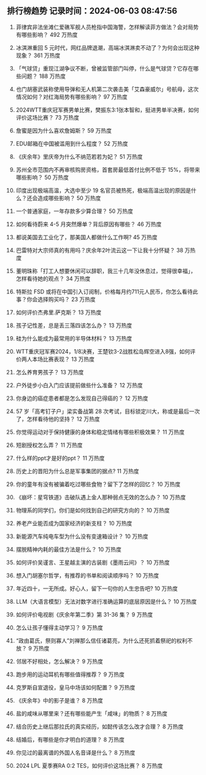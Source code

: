 
## 排行榜趋势 记录时间：2024-06-03 08:47:56
  
  1. 菲律宾非法坐滩仁爱礁军舰人员枪指中国海警，怎样解读菲方做法？会对局势有哪些影响？ 492 万热度
    
  2. 冰淇淋重回 5 元时代，网红品牌退潮，高端冰淇淋卖不动了？为何会出现这种现象？ 361 万热度
    
  3. 「气球贷」重现江湖争议不断，曾被监管部门叫停，什么是气球贷？它存在哪些问题？ 188 万热度
    
  4. 也门胡塞武装称使用导弹和无人机第二次袭击美「艾森豪威尔」号航母，这次情况如何？对红海局势有哪些影响？ 97 万热度
    
  5. 2024WTT重庆冠军赛男单比赛，樊振东3:1张本智和，挺进男单半决赛，如何评价这场比赛？ 73 万热度
    
  6. 詹蜜是因为什么喜欢詹姆斯？ 59 万热度
    
  7. EDU邮箱在中国被滥用到什么程度？ 52 万热度
    
  8. 《庆余年》里庆帝为什么不纳范若若为妃？ 51 万热度
    
  9. 苏州全市范围内不再审核购房资格，首套房最低首付比例不低于 15%，将带来哪些影响？ 50 万热度
    
  10. 印度出现极端高温，大选中至少 19 名官员被热死，极端高温出现的原因是什么？还会造成哪些影响？ 50 万热度
    
  11. 一个普通家庭，一年存款多少算合理？ 50 万热度
    
  12. 如何看待蔚来 4-5 月突然爆单？背后原因有哪些？ 46 万热度
    
  13. 都说美国去工业化了，那美国人都做什么工作啊? 45 万热度
    
  14. 巴雷特对大宗师真的有用吗？庆余年2叶流云这一下让我十分怀疑？ 38 万热度
    
  15. 董明珠称「打工人想要休闲可以辞职，我三十几年没休息过，觉得很幸福」，怎样看待她的观点？ 34 万热度
    
  16. 特斯拉 FSD 或将在中国引入订阅制，价格每月约711元人民币，你怎么看待此事？你会选择购买吗？ 23 万热度
    
  17. 如何评价杰弗里.萨克斯？ 13 万热度
    
  18. 孩子记性差，总是丢三落四该怎么办？ 13 万热度
    
  19. 硅为什么能成为最常用的半导体材料？ 13 万热度
    
  20. WTT重庆冠军赛2024，1/8决赛，王楚钦3-2战胜松岛辉空进入8强，如何评价两人本场比赛表现？ 13 万热度
    
  21. 怎么养育男孩子？ 13 万热度
    
  22. 户外徒步小白入门应该提前做些什么准备？ 12 万热度
    
  23. 你身边的癌症患者都是怎么发现自己得癌的？ 12 万热度
    
  24. 57 岁「高考钉子户」梁实备战第 28 次考试，目标锁定川大，称或是最后一次了，怎样看待他的坚持？ 12 万热度
    
  25. 你觉得运动对于保持健康的身体和稳定情绪有哪些积极效果？ 11 万热度
    
  26. 短剧授权怎么弄？ 11 万热度
    
  27. 什么样的ppt才是好的ppt？ 11 万热度
    
  28. 历史上的晋阳为什么总是军事集团的据点? 11 万热度
    
  29. 你的童年有没有被骗着吃过哪些食物？留下了怎样的回忆？ 10 万热度
    
  30. 《崩坏：星穹铁道》击破队遇上金人那种弱点无效的怎么办？ 10 万热度
    
  31. 物理系的同学们，你们是如何找到自己的研究方向的？ 10 万热度
    
  32. 养老产业能否成为国家经济的新支柱？ 10 万热度
    
  33. 新能源汽车纯电车型为什么没有变速箱设计？ 10 万热度
    
  34. 摆脱精神内耗的最佳方法是什么？ 10 万热度
    
  35. 如何评价吴谨言、王星越主演的古装剧《墨雨云间》？ 10 万热度
    
  36. 想入门胡塞尔哲学，有推荐的书单和阅读顺序吗？ 10 万热度
    
  37. 年近四十，一无所成。好心人，留下一句你的人生忠告吧? 10 万热度
    
  38. LLM（大语言模型）无法对数字进行准确运算的底层原因是什么？ 10 万热度
    
  39. 如何评价电视剧《庆余年第二季》第 31-36 集？ 9 万热度
    
  40. 怎么让孩子懂得主动学习？ 9 万热度
    
  41. “政由葛氏，祭则寡人”刘禅那么信任诸葛亮，为什么还死抓着祭祀的权利不放？ 9 万热度
    
  42. 邻居不好相处，怎么解决？ 9 万热度
    
  43. 跑步用的运动耳机有哪些值得推荐？ 9 万热度
    
  44. 克罗斯自宣退役，皇马中场该如何配置？ 9 万热度
    
  45. 《庆余年》中的影子是谁？ 8 万热度
    
  46. 盐的咸味从哪里来？还有哪些能产生「咸味」的物质？ 8 万热度
    
  47. 结合历史上继后那拉氏的真实经历，如懿传该怎么改才合理？ 8 万热度
    
  48. 结婚后，有哪些是你才明白的道理？ 8 万热度
    
  49. 你见过的最离谱的外国人名音译是什么？ 8 万热度
    
  50. 2024 LPL 夏季赛RA 0:2 TES，如何评价这场比赛？ 8 万热度
    